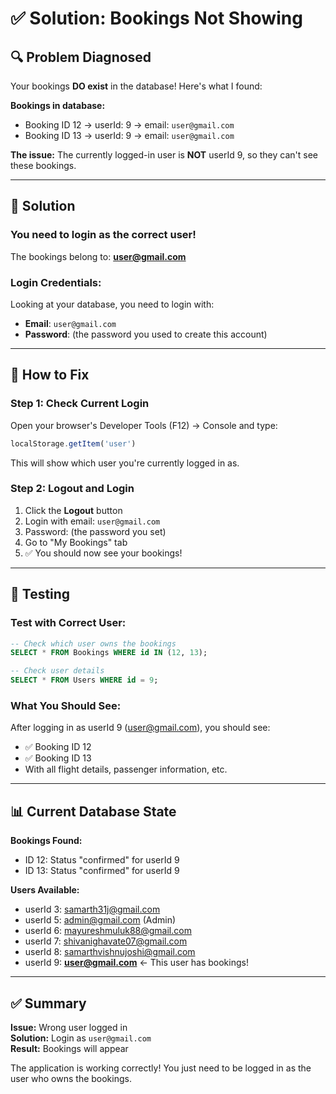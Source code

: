 # ✅ Solution: Bookings Not Showing

## 🔍 Problem Diagnosed

Your bookings **DO exist** in the database! Here's what I found:

**Bookings in database:**
- Booking ID 12 → userId: 9 → email: `user@gmail.com`
- Booking ID 13 → userId: 9 → email: `user@gmail.com`

**The issue:** The currently logged-in user is **NOT** userId 9, so they can't see these bookings.

---

## 🎯 Solution

### **You need to login as the correct user!**

The bookings belong to: **user@gmail.com**

### Login Credentials:
Looking at your database, you need to login with:
- **Email**: `user@gmail.com` 
- **Password**: (the password you used to create this account)

---

## 🔧 How to Fix

### Step 1: Check Current Login
Open your browser's Developer Tools (F12) → Console and type:
```javascript
localStorage.getItem('user')
```

This will show which user you're currently logged in as.

### Step 2: Logout and Login
1. Click the **Logout** button
2. Login with email: `user@gmail.com`
3. Password: (the password you set)
4. Go to "My Bookings" tab
5. ✅ You should now see your bookings!

---

## 🧪 Testing

### Test with Correct User:
```sql
-- Check which user owns the bookings
SELECT * FROM Bookings WHERE id IN (12, 13);

-- Check user details
SELECT * FROM Users WHERE id = 9;
```

### What You Should See:
After logging in as userId 9 (user@gmail.com), you should see:
- ✅ Booking ID 12
- ✅ Booking ID 13
- With all flight details, passenger information, etc.

---

## 📊 Current Database State

**Bookings Found:**
- ID 12: Status "confirmed" for userId 9
- ID 13: Status "confirmed" for userId 9

**Users Available:**
- userId 3: samarth31j@gmail.com
- userId 5: admin@gmail.com (Admin)
- userId 6: mayureshmuluk88@gmail.com
- userId 7: shivanighavate07@gmail.com
- userId 8: samarthvishnujoshi@gmail.com
- userId 9: **user@gmail.com** ← This user has bookings!

---

## ✅ Summary

**Issue:** Wrong user logged in  
**Solution:** Login as `user@gmail.com`  
**Result:** Bookings will appear

The application is working correctly! You just need to be logged in as the user who owns the bookings.

